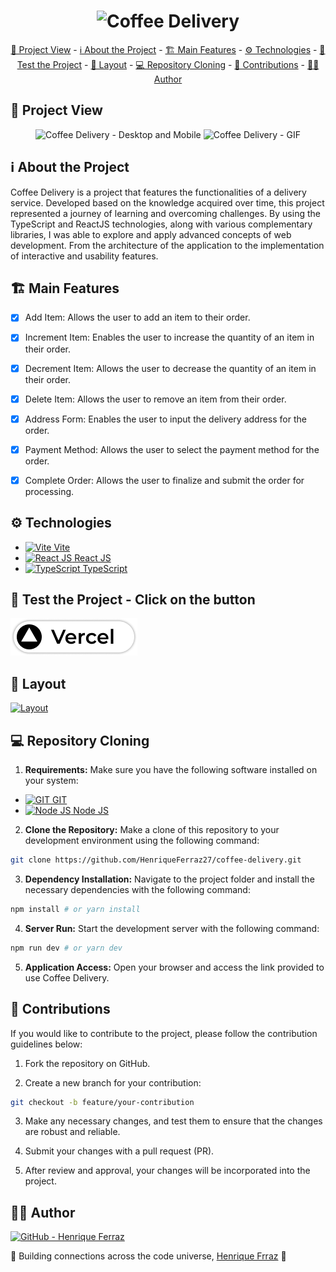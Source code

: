 <h1 align="center">
  <img alt="Coffee Delivery" src="./public/logos/coffee-delivery-horizontal.svg" width="200px" />
</h1>

<div align="center">
  <a href="#📸-project-view">📸 Project View</a> -
  <a href="#ℹ-about-the-project">ℹ About the Project</a> -
  <a href="#🏗-main-features">🏗 Main Features</a> -
  <a href="#⚙️-technologies">⚙️ Technologies</a> -
  <a href="#🧪-test-the-project---click-on-the-button">🧪 Test the Project</a> -
  <a href="#🎨-layout">🎨 Layout</a> -
  <a href="#💻-repository-cloning">💻 Repository Cloning</a> -
  <a href="#🤝-contributions">🤝 Contributions</a> -
  <a href="#👨‍💻-author">👨‍💻 Author</a>
</div>

## 📸 Project View

<div align="center">
  <img alt="Coffee Delivery - Desktop and Mobile" src="./github/coffee-delivery-desktop-mobile.png">
  <img alt="Coffee Delivery - GIF" src="./github/coffee-delivery-gif.gif">
</div>

## ℹ About the Project

<p>
  Coffee Delivery is a project that features the functionalities of a delivery service. Developed based on the knowledge acquired over time, this project represented a journey of learning and overcoming challenges. By using the TypeScript and ReactJS technologies, along with various complementary libraries, I was able to explore and apply advanced concepts of web development. From the architecture of the application to the implementation of interactive and usability features.
</p>

## 🏗 Main Features

- [x] Add Item: Allows the user to add an item to their order.

- [x] Increment Item: Enables the user to increase the quantity of an item in their order.

- [x] Decrement Item: Allows the user to decrease the quantity of an item in their order.

- [x] Delete Item: Allows the user to remove an item from their order.

- [x] Address Form: Enables the user to input the delivery address for the order.

- [x] Payment Method: Allows the user to select the payment method for the order.

- [x] Complete Order: Allows the user to finalize and submit the order for processing.

## ⚙️ Technologies

- <a href="https://vitejs.dev/"><img src="https://www.svgrepo.com/show/354521/vitejs.svg" width="15px" alt="Vite"> Vite</a>
- <a href="https://react.dev/"><img src="https://cdn.jsdelivr.net/gh/devicons/devicon/icons/react/react-original.svg" width="15px" alt="React JS"/> React JS</a>
- <a href="https://www.typescriptlang.org/"><img src="https://cdn.jsdelivr.net/gh/devicons/devicon/icons/typescript/typescript-original.svg" width="15px" alt="TypeScript"/> TypeScript</a>

## 🧪 Test the Project - Click on the button

<a href="https://coffe-delivery-eight-lyart.vercel.app/">
  <img alt="Test the Project - Vercel" src="./github/vercel-button.png">
</a>

## 🎨 Layout

<a align="center" href="https://www.figma.com/file/5yT9ZzZmRQRS4yivGGB3pl/Coffee-Delivery">
  <img alt="Layout" src="./github/coffee-delivery-cover.png">
</a>

## 💻 Repository Cloning

1. **Requirements:** Make sure you have the following software installed on your system:

- <a href="https://git-scm.com/"><img src="https://cdn.jsdelivr.net/gh/devicons/devicon/icons/git/git-original.svg" width="15px" alt="GIT"/> GIT</a>
- <a href="https://nodejs.org/"><img src="https://cdn.jsdelivr.net/gh/devicons/devicon/icons/nodejs/nodejs-original.svg" width="15px" alt="Node JS"/> Node JS</a>

2. **Clone the Repository:** Make a clone of this repository to your development environment using the following command:

```bash
git clone https://github.com/HenriqueFerraz27/coffee-delivery.git
```

3. **Dependency Installation:** Navigate to the project folder and install the necessary dependencies with the following command:

```bash
npm install # or yarn install
```

4. **Server Run:** Start the development server with the following command:

```bash
npm run dev # or yarn dev
```

5. **Application Access:** Open your browser and access the link provided to use Coffee Delivery.

## 🤝 Contributions

If you would like to contribute to the project, please follow the contribution guidelines below:

1. Fork the repository on GitHub.

2. Create a new branch for your contribution:

```bash
git checkout -b feature/your-contribution
```

3. Make any necessary changes, and test them to ensure that the changes are robust and reliable.

4. Submit your changes with a pull request (PR).

5. After review and approval, your changes will be incorporated into the project.

## 👨‍💻 Author

<a href="https://github.com/HenriqueFerraz27">
<img src="https://github.com/HenriqueFerraz27.png" alt="GitHub - Henrique Ferraz" width="100px">
</a>
<br>

🌌 Building connections across the code universe, [Henrique Frraz](https://www.linkedin.com/in/henriqueferraz277) 🚀
